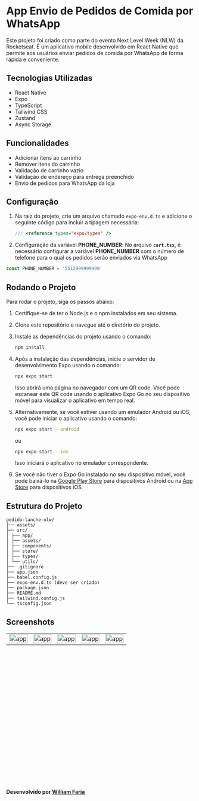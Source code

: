 # App Envio de Pedidos de Comida por WhatsApp

Este projeto foi criado como parte do evento Next Level Week (NLW) da Rocketseat. É um aplicativo mobile desenvolvido em React Native que permite aos usuários enviar pedidos de comida por WhatsApp de forma rápida e conveniente.

## Tecnologias Utilizadas

- React Native
- Expo
- TypeScript
- Tailwind CSS
- Zustand
- Async Storage

## Funcionalidades

- Adicionar itens ao carrinho
- Remover itens do carrinho
- Validação de carrinho vazio
- Validação de endereço para entrega preenchido
- Envio de pedidos para WhatsApp da loja

## Configuração

1. Na raiz do projeto, crie um arquivo chamado `expo-env.d.ts` e adicione o seguinte código para incluir a tipagem necessária:

   ```typescript
   /// <reference types="expo/types" />
   ```
2. Configuração da variável **PHONE_NUMBER**: No arquivo **`cart.tsx`**, é necessário configurar a variável **PHONE_NUMBER** com o número de telefone para o qual os pedidos serão enviados via WhatsApp

```javascript
const PHONE_NUMBER = '5512999999999'
```

## Rodando o Projeto

Para rodar o projeto, siga os passos abaixo:

1. Certifique-se de ter o Node.js e o npm instalados em seu sistema.
2. Clone este repositório e navegue até o diretório do projeto.
3. Instale as dependências do projeto usando o comando:

   ```bash
   npm install
   ```

4. Após a instalação das dependências, inicie o servidor de desenvolvimento Expo usando o comando:

   ```bash
   npx expo start
   ```

   Isso abrirá uma página no navegador com um QR code. Você pode escanear este QR code usando o aplicativo Expo Go no seu dispositivo móvel para visualizar o aplicativo em tempo real.

5. Alternativamente, se você estiver usando um emulador Android ou iOS, você pode iniciar o aplicativo usando o comando:

   ```bash
   npx expo start --android
   ```

   ou

   ```bash
   npx expo start --ios
   ```

   Isso iniciará o aplicativo no emulador correspondente.

6. Se você não tiver o Expo Go instalado no seu dispositivo móvel, você pode baixá-lo na [Google Play Store](https://play.google.com/store/apps/details?id=host.exp.exponent&hl=pt_BR&gl=US) para dispositivos Android ou na [App Store](https://apps.apple.com/us/app/expo-go/id982107779) para dispositivos iOS.


## Estrutura do Projeto
```
pedido-lanche-nlw/
├── assets/
├── src/
│ ├── app/
│ ├── assets/
│ ├── components/
│ ├── store/
│ ├── types/
│ └── utils/
├── .gitignore
├── app.json
├── babel.config.js
├── expo-env.d.ts (deve ser criado)
├── package.json
├── README.md
├── tailwind.config.js
└── tsconfig.json
```

## Screenshots
<table style="border: none; table-layout: fixed; height: 400px;">
  <tr>
    <td style="width: 20%;"><img src="https://github.com/wmfarinha/pedido-lanche-nlw/blob/main/screenshoots/Screenshot_20240210_102107_Expo%20Go.jpg" alt="app" style="width:100%;"></td>
    <td style="width: 20%;"><img src="https://github.com/wmfarinha/pedido-lanche-nlw/blob/main/screenshoots/Screenshot_20240210_102113_Expo%20Go.jpg" alt="app" style="width:100%;"></td>
    <td style="width: 20%;"><img src="https://github.com/wmfarinha/pedido-lanche-nlw/blob/main/screenshoots/Screenshot_20240210_102127_Expo%20Go.jpg" alt="app" style="width:100%;"></td>
    <td style="width: 20%;"><img src="https://github.com/wmfarinha/pedido-lanche-nlw/blob/main/screenshoots/Screenshot_20240210_102223_Expo%20Go.jpg" alt="app" style="width:100%;"></td>
    <td style="width: 20%;"><img src="https://github.com/wmfarinha/pedido-lanche-nlw/blob/main/screenshoots/Screenshot_20240210_102254_WhatsApp.jpg" alt="app" style="width:100%;"></td>
  </tr>
</table>

**Desenvolvido por [William Faria](https://github.com/wmfariadev)**

